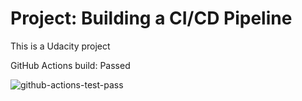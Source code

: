 # Project: Building a CI/CD Pipeline
This is a Udacity project

GitHub Actions build: Passed

![github-actions-test-pass](https://user-images.githubusercontent.com/46963611/144725926-ae8c4834-63c6-4388-8cb6-29290404b684.PNG)
